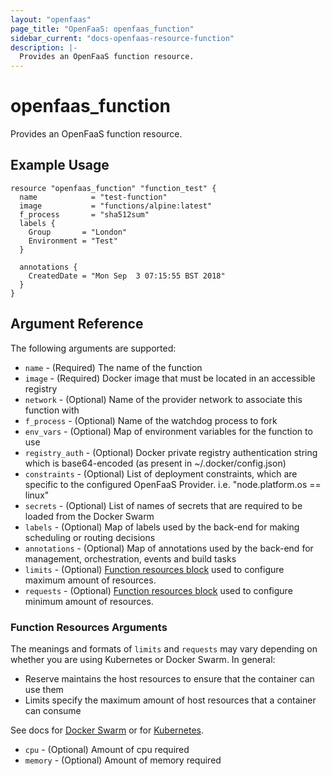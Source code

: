 ```yaml
---
layout: "openfaas"
page_title: "OpenFaaS: openfaas_function"
sidebar_current: "docs-openfaas-resource-function"
description: |-
  Provides an OpenFaaS function resource.
---
```


# openfaas_function

Provides an OpenFaaS function resource.

## Example Usage

```hcl
resource "openfaas_function" "function_test" {
  name            = "test-function"
  image           = "functions/alpine:latest"
  f_process       = "sha512sum"
  labels {
    Group       = "London"
    Environment = "Test"
  }

  annotations {
    CreatedDate = "Mon Sep  3 07:15:55 BST 2018"
  }
}
```

## Argument Reference

The following arguments are supported:

* `name` - (Required) The name of the function
* `image` - (Required) Docker image that must be located in an accessible registry
* `network` - (Optional) Name of the provider network to associate this function with
* `f_process` - (Optional) Name of the watchdog process to fork
* `env_vars` - (Optional) Map of environment variables for the function to use
* `registry_auth` - (Optional) Docker private registry authentication string which is base64-encoded (as present in ~/.docker/config.json)
* `constraints` - (Optional) List of deployment constraints, which are specific to the configured OpenFaaS Provider. i.e. "node.platform.os == linux"
* `secrets` - (Optional) List of names of secrets that are required to be loaded from the Docker Swarm
* `labels` - (Optional) Map of labels used by the back-end for making scheduling or routing decisions
* `annotations` - (Optional) Map of annotations used by the back-end for management, orchestration, events and build tasks
* `limits` - (Optional) [Function resources block](#function-resources-arguments) used to configure maximum amount of resources.
* `requests` - (Optional) [Function resources block](#function-resources-arguments) used to configure minimum amount of resources.

### Function Resources Arguments 

The meanings and formats of `limits` and `requests` may vary depending on whether you are using Kubernetes or Docker Swarm. In general:

 - Reserve maintains the host resources to ensure that the container can use them
 - Limits specify the maximum amount of host resources that a container can consume

See docs for [Docker Swarm](https://docs.docker.com/config/containers/resource_constraints/) or for [Kubernetes](https://kubernetes.io/docs/concepts/configuration/manage-compute-resources-container/#how-pods-with-resource-limits-are-run).

* `cpu` - (Optional) Amount of cpu required
* `memory` - (Optional) Amount of memory required
